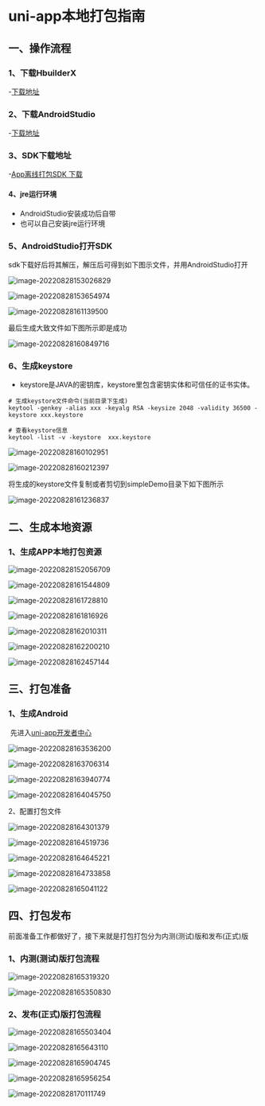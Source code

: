 # uni-app本地打包指南



## 一、操作流程

### 1、下载HbuilderX

-[下载地址](https://www.dcloud.io/hbuilderx.html)

### 2、下载AndroidStudio

 -[下载地址](https://developer.android.com/studio) 

### 3、SDK下载地址

-[App离线打包SDK 下载](https://nativesupport.dcloud.net.cn/AppDocs/download/android)

#### 4、jre运行环境

* AndroidStudio安装成功后自带
* 也可以自己安装jre运行环境

### 5、AndroidStudio打开SDK

​	sdk下载好后将其解压，解压后可得到如下图示文件，并用AndroidStudio打开

![image-20220828153026829](/assets/images/localPackaging/one.png)

![image-20220828153654974](/assets/images/localPackaging/two.png)

![image-20220828161139500](/assets/images/localPackaging/three.png)

最后生成大致文件如下图所示即是成功

![image-20220828160849716](/assets/images/localPackaging/four.png)



### 6、生成keystore

* keystore是JAVA的密钥库，keystore里包含密钥实体和可信任的证书实体。

```shell
# 生成keystore文件命令(当前目录下生成)
keytool -genkey -alias xxx -keyalg RSA -keysize 2048 -validity 36500 -keystore xxx.keystore

# 查看keystore信息
keytool -list -v -keystore  xxx.keystore
```

![image-20220828160102951](/assets/images/localPackaging/five.png)

![image-20220828160212397](/assets/images/localPackaging/six.png)

将生成的keystore文件复制或者剪切到simpleDemo目录下如下图所示

![image-20220828161236837](/assets/images/localPackaging/seven.png)

## 二、生成本地资源

### 1、生成APP本地打包资源

![image-20220828152056709](/assets/images/localPackaging/eight.png)

![image-20220828161544809](/assets/images/localPackaging/nine.png)

![image-20220828161728810](/assets/images/localPackaging/ten.png)

![image-20220828161816926](/assets/images/localPackaging/eleven.png)

![image-20220828162010311](/assets/images/localPackaging/twelve.png)

![image-20220828162200210](/assets/images/localPackaging/thirteen.png)

![image-20220828162457144](/assets/images/localPackaging/fourteen.png)

## 三、打包准备 

### 1、生成Android

​	先进入[uni-app开发者中心](https://dev.dcloud.net.cn/#/)

![image-20220828163536200](/assets/images/localPackaging/fifteen.png)

![image-20220828163706314](/assets/images/localPackaging/sixteen.png)

![image-20220828163940774](/assets/images/localPackaging/seventeen.png)

![image-20220828164045750](/assets/images/localPackaging/eighteen.png)

2、配置打包文件

![image-20220828164301379](/assets/images/localPackaging/nineteen.png)

![image-20220828164519736](/assets/images/localPackaging/twenty.png)

![image-20220828164645221](/assets/images/localPackaging/twenty-one.png)

![image-20220828164733858](/assets/images/localPackaging/twenty-two.png)

![image-20220828165041122](/assets/images/localPackaging/twenty-three.png)

## 四、打包发布

前面准备工作都做好了，接下来就是打包打包分为内测(测试)版和发布(正式)版

### 1、内测(测试)版打包流程

![image-20220828165319320](/assets/images/localPackaging/twenty-four.png)

![image-20220828165350830](/assets/images/localPackaging/twenty-five.png)

### 2、发布(正式)版打包流程

![image-20220828165503404](/assets/images/localPackaging/twenty-six.png)

![image-20220828165643110](/assets/images/localPackaging/twenty-seven.png)

![image-20220828165904745](/assets/images/localPackaging/twenty-eight.png)

![image-20220828165956254](/assets/images/localPackaging/twenty-nine.png)

![image-20220828170111749](/assets/images/localPackaging/thirty.png)